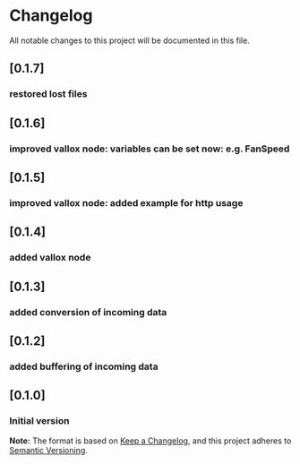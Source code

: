 # Changelog
All notable changes to this project will be documented in this file.

## [0.1.7]
### restored lost files

## [0.1.6]
### improved vallox node: variables can be set now: e.g. FanSpeed

## [0.1.5]
### improved vallox node: added example for http usage

## [0.1.4]
### added vallox node

## [0.1.3]
### added conversion of incoming data

## [0.1.2]
### added buffering of incoming data

## [0.1.0]
### Initial version

**Note:** The format is based on [Keep a Changelog](https://keepachangelog.com/en/1.0.0/), and this project adheres to [Semantic Versioning](https://semver.org/spec/v2.0.0.html).
